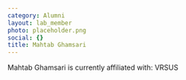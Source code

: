 ```yaml
---
category: Alumni
layout: lab_member
photo: placeholder.png
social: {}
title: Mahtab Ghamsari
---
```


Mahtab Ghamsari is currently affiliated with: VRSUS